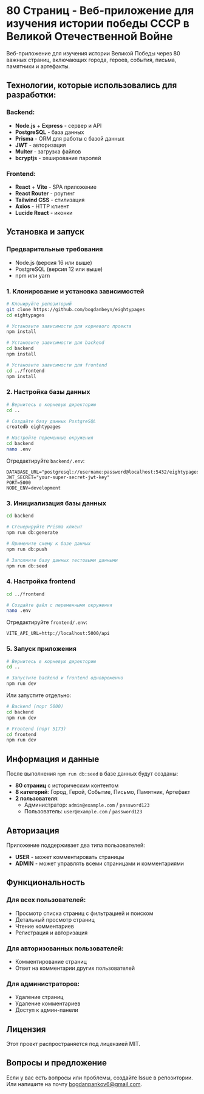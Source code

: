# 80 Страниц - Веб-приложение для изучения истории победы СССР в Великой Отечественной Войне

Веб-приложение для изучения истории Великой Победы через 80 важных страниц, включающих города, героев, события, письма, памятники и артефакты.

## Технологии, которые использовались для разработки:

### Backend:
- **Node.js** + **Express** - сервер и API
- **PostgreSQL** - база данных
- **Prisma** - ORM для работы с базой данных
- **JWT** - авторизация
- **Multer** - загрузка файлов
- **bcryptjs** - хеширование паролей

### Frontend:
- **React** + **Vite** - SPA приложение
- **React Router** - роутинг
- **Tailwind CSS** - стилизация
- **Axios** - HTTP клиент
- **Lucide React** - иконки



## Установка и запуск

### Предварительные требования
- Node.js (версия 16 или выше)
- PostgreSQL (версия 12 или выше)
- npm или yarn

### 1. Клонирование и установка зависимостей

```bash
# Клонируйте репозиторий
git clone https://github.com/bogdanbeyn/eightypages
cd eightypages

# Установите зависимости для корневого проекта
npm install

# Установите зависимости для backend
cd backend
npm install

# Установите зависимости для frontend
cd ../frontend
npm install
```

### 2. Настройка базы данных

```bash
# Вернитесь в корневую директорию
cd ..

# Создайте базу данных PostgreSQL
createdb eightypages

# Настройте переменные окружения
cd backend
nano .env
```

Отредактируйте `backend/.env`:
```env
DATABASE_URL="postgresql://username:password@localhost:5432/eightypages"
JWT_SECRET="your-super-secret-jwt-key"
PORT=5000
NODE_ENV=development
```

### 3. Инициализация базы данных

```bash
cd backend

# Сгенерируйте Prisma клиент
npm run db:generate

# Примените схему к базе данных
npm run db:push

# Заполните базу данных тестовыми данными
npm run db:seed
```

### 4. Настройка frontend

```bash
cd ../frontend

# Создайте файл с переменными окружения
nano .env
```

Отредактируйте `frontend/.env`:
```env
VITE_API_URL=http://localhost:5000/api
```

### 5. Запуск приложения

```bash
# Вернитесь в корневую директорию
cd ..

# Запустите backend и frontend одновременно
npm run dev
```

Или запустите отдельно:

```bash
# Backend (порт 5000)
cd backend
npm run dev

# Frontend (порт 5173)
cd frontend
npm run dev
```

## Информация и данные

После выполнения `npm run db:seed` в базе данных будут созданы:

- **80 страниц** с историческим контентом
- **8 категорий**: Город, Герой, Событие, Письмо, Памятник, Артефакт
- **2 пользователя**:
  - Администратор: `admin@example.com` / `password123`
  - Пользователь: `user@example.com` / `password123`

## Авторизация

Приложение поддерживает два типа пользователей:
- **USER** - может комментировать страницы
- **ADMIN** - может управлять всеми страницами и комментариями

## Функциональность

### Для всех пользователей:
- Просмотр списка страниц с фильтрацией и поиском
- Детальный просмотр страниц
- Чтение комментариев
- Регистрация и авторизация

### Для авторизованных пользователей:
- Комментирование страниц
- Ответ на комментарии других пользователей

### Для администраторов:
- Удаление страниц
- Удаление комментариев
- Доступ к админ-панели

## Лицензия

Этот проект распространяется под лицензией MIT.

## Вопросы и предложение

Если у вас есть вопросы или проблемы, создайте Issue в репозитории. Или напишите на почту bogdanpankov6@gmail.com.
